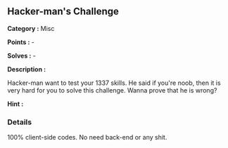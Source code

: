 ## Hacker-man's Challenge

**Category :** Misc

**Points :** -

**Solves :** -

**Description :**

Hacker-man want to test your 1337 skills.
He said if you're noob, then it is very hard for you to solve this challenge.
Wanna prove that he is wrong?

**Hint :**

### Details

100% client-side codes. No need back-end or any shit.